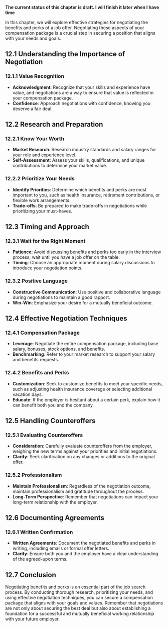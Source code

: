 **The current status of this chapter is draft. I will finish it later when I have time**

In this chapter, we will explore effective strategies for negotiating the benefits and perks of a job offer. Negotiating these aspects of your compensation package is a crucial step in securing a position that aligns with your needs and goals.

12.1 **Understanding the Importance of Negotiation**
----------------------------------------------------

### 12.1.1 **Value Recognition**

* **Acknowledgment**: Recognize that your skills and experience have value, and negotiations are a way to ensure that value is reflected in your compensation package.
* **Confidence**: Approach negotiations with confidence, knowing you deserve a fair deal.

12.2 **Research and Preparation**
---------------------------------

### 12.2.1 **Know Your Worth**

* **Market Research**: Research industry standards and salary ranges for your role and experience level.
* **Self-Assessment**: Assess your skills, qualifications, and unique contributions to determine your market value.

### 12.2.2 **Prioritize Your Needs**

* **Identify Priorities**: Determine which benefits and perks are most important to you, such as health insurance, retirement contributions, or flexible work arrangements.
* **Trade-offs**: Be prepared to make trade-offs in negotiations while prioritizing your must-haves.

12.3 **Timing and Approach**
----------------------------

### 12.3.1 **Wait for the Right Moment**

* **Patience**: Avoid discussing benefits and perks too early in the interview process; wait until you have a job offer on the table.
* **Timing**: Choose an appropriate moment during salary discussions to introduce your negotiation points.

### 12.3.2 **Positive Language**

* **Constructive Communication**: Use positive and collaborative language during negotiations to maintain a good rapport.
* **Win-Win**: Emphasize your desire for a mutually beneficial outcome.

12.4 **Effective Negotiation Techniques**
-----------------------------------------

### 12.4.1 **Compensation Package**

* **Leverage**: Negotiate the entire compensation package, including base salary, bonuses, stock options, and benefits.
* **Benchmarking**: Refer to your market research to support your salary and benefits requests.

### 12.4.2 **Benefits and Perks**

* **Customization**: Seek to customize benefits to meet your specific needs, such as adjusting health insurance coverage or selecting additional vacation days.
* **Educate**: If the employer is hesitant about a certain perk, explain how it can benefit both you and the company.

12.5 **Handling Counteroffers**
-------------------------------

### 12.5.1 **Evaluating Counteroffers**

* **Consideration**: Carefully evaluate counteroffers from the employer, weighing the new terms against your priorities and initial negotiations.
* **Clarity**: Seek clarification on any changes or additions to the original offer.

### 12.5.2 **Professionalism**

* **Maintain Professionalism**: Regardless of the negotiation outcome, maintain professionalism and gratitude throughout the process.
* **Long-Term Perspective**: Remember that negotiations can impact your long-term relationship with the employer.

12.6 **Documenting Agreements**
-------------------------------

### 12.6.1 **Written Confirmation**

* **Written Agreements**: Document the negotiated benefits and perks in writing, including emails or formal offer letters.
* **Clarity**: Ensure both you and the employer have a clear understanding of the agreed-upon terms.

12.7 **Conclusion**
-------------------

Negotiating benefits and perks is an essential part of the job search process. By conducting thorough research, prioritizing your needs, and using effective negotiation techniques, you can secure a compensation package that aligns with your goals and values. Remember that negotiations are not only about securing the best deal but also about establishing a foundation for a successful and mutually beneficial working relationship with your future employer.

